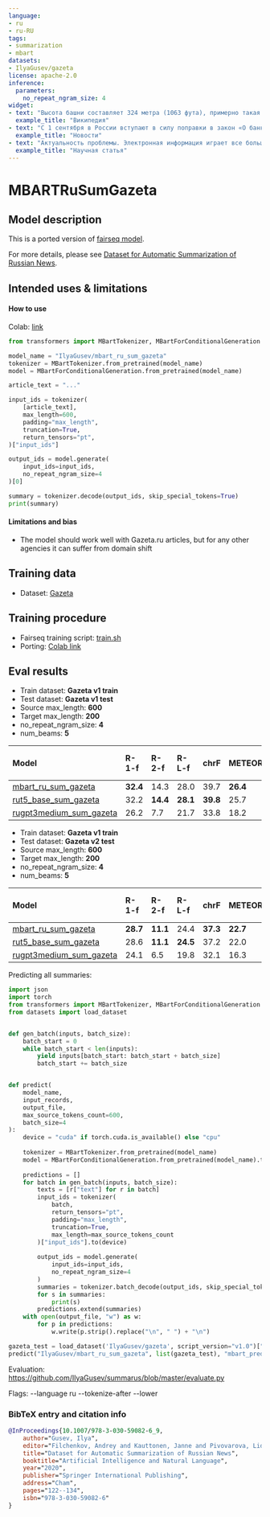 ```yaml
---
language:
- ru
- ru-RU
tags:
- summarization
- mbart
datasets:
- IlyaGusev/gazeta
license: apache-2.0
inference:
  parameters:
    no_repeat_ngram_size: 4
widget:
- text: "Высота башни составляет 324 метра (1063 фута), примерно такая же высота, как у 81-этажного здания, и самое высокое сооружение в Париже. Его основание квадратно, размером 125 метров (410 футов) с любой стороны. Во время строительства Эйфелева башня превзошла монумент Вашингтона, став самым высоким искусственным сооружением в мире, и этот титул она удерживала в течение 41 года до завершения строительство здания Крайслер в Нью-Йорке в 1930 году. Это первое сооружение которое достигло высоты 300 метров. Из-за добавления вещательной антенны на вершине башни в 1957 году она сейчас выше здания Крайслер на 5,2 метра (17 футов). За исключением передатчиков, Эйфелева башня является второй самой высокой отдельно стоящей структурой во Франции после виадука Мийо."
  example_title: "Википедия"
- text: "С 1 сентября в России вступают в силу поправки в закон «О банкротстве» — теперь должники смогут освобождаться от непосильных обязательств во внесудебном порядке, если сумма задолженности составляет не менее 50 тыс. рублей и не превышает 500 тыс. рублей без учета штрафов, пени, процентов за просрочку платежа и прочих имущественных или финансовых санкций. У физлиц и индивидуальных предпринимателей появилась возможность пройти процедуру банкротства без участия суда и финансового управляющего — достаточно подать соответствующее заявление через МФЦ. Сумму задолженности и список всех известных заявителю кредиторов нужно предоставить самостоятельно. Если все условия соблюдены, сведения внесут в Единый федеральный реестр в течение трех рабочих дней. При этом на момент подачи заявления в отношении заявителя должно быть окончено исполнительное производство с возвращением исполнительного документа взыскателю. Это значит, что у потенциального банкрота не должно быть имущества, которое можно взыскать. Кроме того, в отношении гражданина не должно быть возбуждено другое исполнительное производство. В период всей процедуры заявитель не сможет брать займы, кредиты, выдавать поручительства, совершать иные обеспечительные сделки. Внесудебное банкротство будет длиться шесть месяцев, в течение которых также будет действовать мораторий на удовлетворение требований кредиторов, отмеченных в заявлении должника, и мораторий об уплате обязательных платежей. Кроме того, прекращается начисление неустоек и иных финансовых санкций; имущественные взыскания (кроме алиментов) также будут приостановлены. По завершению процедуры заявителя освободят от дальнейшего выполнения требований кредиторов, указанных в заявлении о признании его банкротом, а эта задолженность признается безнадежной. В прошлом месяце стало известно, что за первое полугодие 2020 года российские суды признали банкротами 42,7 тыс. граждан (в том числе индивидуальных предпринимателей) — по данным единого реестра «Федресурс», это на 47,2% больше показателя аналогичного периода 2019 года. Рост числа обанкротившихся граждан во втором квартале по сравнению с первым замедлился — такая динамика обусловлена тем, что в период ограничений с 19 марта по 11 мая суды редко рассматривали банкротные дела компаний и меньше, чем обычно, в отношении граждан, объяснял руководитель проекта «Федресурс» Алексей Юхнин. Он прогнозирует, что во втором полугодии мы увидим рост показателя, когда суды рассмотрят все дела, что не смогли ранее в режиме ограничений. По его данным, уже в июне число личных банкротств выросло до 11,5 тыс., что в два раза превышает показатель аналогичного периода 2019 года."
  example_title: "Новости"
- text: "Актуальность проблемы. Электронная информация играет все большую  роль во всех сферах жизни современного общества. В последние годы объем научно-технической текстовой информации в электронном виде возрос настолько, что возникает угроза обесценивания этой информации в связи с трудностями поиска необходимых сведений среди множества доступных текстов. Развитие информационных ресурсов Интернет многократно усугубило проблему информационной перегрузки. В этой ситуации особенно актуальными становятся методы автоматизации реферирования текстовой информации, то есть методы получения сжатого представления текстовых документов–рефератов (аннотаций). Постановка  проблемы  автоматического реферирования текста и соответственно попытки ее решения с использованием различных подходов предпринимались многими исследователями. История применения вычислительной техники для реферирования  насчитывает уже более 50 лет и связана с именами таких исследователей, как Г.П. Лун, В.Е. Берзон, И.П. Cевбо, Э.Ф. Скороходько, Д.Г. Лахути, Р.Г. Пиотровский и др. За эти годы  выработаны  многочисленные подходы к решению данной проблемы, которые достаточно четко подразделяются на два направления: автоматическое реферирование, основанное на экстрагировании из первичных документов с помощью определенных формальных признаков «наиболее информативных» фраз (фрагментов), совокупность которых образует некоторый экстракт; автоматическое реферирование, основанное на выделении из текстов с помощью специальных информационных языков наиболее существенной информации и порождении новых текстов (рефератов), содержательно обобщающих первичные  документы."
  example_title: "Научная статья"
---
```


# MBARTRuSumGazeta

## Model description

This is a ported version of [fairseq model](https://www.dropbox.com/s/fijtntnifbt9h0k/gazeta_mbart_v2_fairseq.tar.gz).

For more details, please see [Dataset for Automatic Summarization of Russian News](https://arxiv.org/abs/2006.11063).

## Intended uses & limitations

#### How to use

Colab: [link](https://colab.research.google.com/drive/1wdo_nPZPk6dWAn1J8nGx4Z5Ef82jCCob)

```python
from transformers import MBartTokenizer, MBartForConditionalGeneration

model_name = "IlyaGusev/mbart_ru_sum_gazeta"
tokenizer = MBartTokenizer.from_pretrained(model_name)
model = MBartForConditionalGeneration.from_pretrained(model_name)

article_text = "..."

input_ids = tokenizer(
    [article_text],
    max_length=600,
    padding="max_length",
    truncation=True,
    return_tensors="pt",
)["input_ids"]

output_ids = model.generate(
    input_ids=input_ids,
    no_repeat_ngram_size=4
)[0]

summary = tokenizer.decode(output_ids, skip_special_tokens=True)
print(summary)
```

#### Limitations and bias

- The model should work well with Gazeta.ru articles, but for any other agencies it can suffer from domain shift


## Training data

- Dataset: [Gazeta](https://huggingface.co/datasets/IlyaGusev/gazeta)

## Training procedure

- Fairseq training script: [train.sh](https://github.com/IlyaGusev/summarus/blob/master/external/bart_scripts/train.sh)
- Porting: [Colab link](https://colab.research.google.com/drive/13jXOlCpArV-lm4jZQ0VgOpj6nFBYrLAr)

## Eval results

* Train dataset: **Gazeta v1 train**
* Test dataset: **Gazeta v1 test**
* Source max_length: **600**
* Target max_length: **200**
* no_repeat_ngram_size: **4**
* num_beams: **5**

| Model                     | R-1-f | R-2-f | R-L-f | chrF | METEOR | BLEU | Avg char length |
|:--------------------------|:------|:------|:------|:-------|:-------|:-----|:-----|
| [mbart_ru_sum_gazeta](https://huggingface.co/IlyaGusev/mbart_ru_sum_gazeta)       | **32.4**  | 14.3  | 28.0  | 39.7 | **26.4** | 12.1 | 371 |
| [rut5_base_sum_gazeta](https://huggingface.co/IlyaGusev/rut5_base_sum_gazeta)      | 32.2  | **14.4**  | **28.1** | **39.8** | 25.7 | **12.3** | 330 |
| [rugpt3medium_sum_gazeta](https://huggingface.co/IlyaGusev/rugpt3medium_sum_gazeta) | 26.2 | 7.7 | 21.7 | 33.8 | 18.2 | 4.3 | 244 |

* Train dataset: **Gazeta v1 train**
* Test dataset: **Gazeta v2 test**
* Source max_length: **600**
* Target max_length: **200**
* no_repeat_ngram_size: **4**
* num_beams: **5**

| Model                     | R-1-f | R-2-f | R-L-f | chrF | METEOR | BLEU | Avg char length |
|:--------------------------|:------|:------|:------|:-------|:-------|:-----|:-----|
| [mbart_ru_sum_gazeta](https://huggingface.co/IlyaGusev/mbart_ru_sum_gazeta)        | **28.7**  | **11.1**  | 24.4  | **37.3** | **22.7**  | **9.4** | 373 |
| [rut5_base_sum_gazeta](https://huggingface.co/IlyaGusev/rut5_base_sum_gazeta)      | 28.6 | **11.1** | **24.5** | 37.2 | 22.0 | **9.4** | 331 |
| [rugpt3medium_sum_gazeta](https://huggingface.co/IlyaGusev/rugpt3medium_sum_gazeta) | 24.1 | 6.5 | 19.8 | 32.1 | 16.3 | 3.6 | 242 |

Predicting all summaries:
```python
import json
import torch
from transformers import MBartTokenizer, MBartForConditionalGeneration
from datasets import load_dataset


def gen_batch(inputs, batch_size):
    batch_start = 0
    while batch_start < len(inputs):
        yield inputs[batch_start: batch_start + batch_size]
        batch_start += batch_size


def predict(
    model_name,
    input_records,
    output_file,
    max_source_tokens_count=600,
    batch_size=4
):
    device = "cuda" if torch.cuda.is_available() else "cpu"
    
    tokenizer = MBartTokenizer.from_pretrained(model_name)
    model = MBartForConditionalGeneration.from_pretrained(model_name).to(device)
    
    predictions = []
    for batch in gen_batch(inputs, batch_size):
        texts = [r["text"] for r in batch]
        input_ids = tokenizer(
            batch,
            return_tensors="pt",
            padding="max_length",
            truncation=True,
            max_length=max_source_tokens_count
        )["input_ids"].to(device)
        
        output_ids = model.generate(
            input_ids=input_ids,
            no_repeat_ngram_size=4
        )
        summaries = tokenizer.batch_decode(output_ids, skip_special_tokens=True)
        for s in summaries:
            print(s)
        predictions.extend(summaries)
    with open(output_file, "w") as w:
        for p in predictions:
            w.write(p.strip().replace("\n", " ") + "\n")

gazeta_test = load_dataset('IlyaGusev/gazeta', script_version="v1.0")["test"]
predict("IlyaGusev/mbart_ru_sum_gazeta", list(gazeta_test), "mbart_predictions.txt")
```

Evaluation: https://github.com/IlyaGusev/summarus/blob/master/evaluate.py

Flags: --language ru --tokenize-after --lower

### BibTeX entry and citation info

```bibtex
@InProceedings{10.1007/978-3-030-59082-6_9,
    author="Gusev, Ilya",
    editor="Filchenkov, Andrey and Kauttonen, Janne and Pivovarova, Lidia",
    title="Dataset for Automatic Summarization of Russian News",
    booktitle="Artificial Intelligence and Natural Language",
    year="2020",
    publisher="Springer International Publishing",
    address="Cham",
    pages="122--134",
    isbn="978-3-030-59082-6"
}
```
